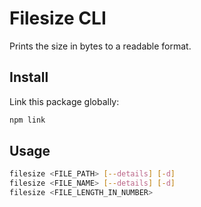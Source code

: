 # Filesize CLI

Prints the size in bytes to a readable format.

## Install

Link this package globally:

```bash
npm link
```

## Usage

```bash
filesize <FILE_PATH> [--details] [-d]
filesize <FILE_NAME> [--details] [-d]
filesize <FILE_LENGTH_IN_NUMBER>
```



